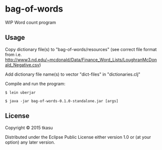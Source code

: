 # bag-of-words

WIP Word count program

## Usage

Copy dictionary file(s) to "bag-of-words/resources" 
(see correct file format from i.e. http://www3.nd.edu/~mcdonald/Data/Finance_Word_Lists/LoughranMcDonald_Negative.csv)

Add dictionary file name(s) to vector "dict-files" in "dictionaries.clj"

Compile and run the program:

    $ lein uberjar

    $ java -jar bag-of-words-0.1.0-standalone.jar [args]

## License

Copyright © 2015 tkasu

Distributed under the Eclipse Public License either version 1.0 or (at
your option) any later version.
